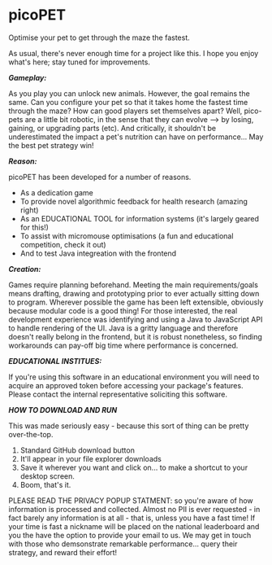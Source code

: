 # picoPET

Optimise your pet to get through the maze the fastest.

As usual, there's never enough time for a project like this. I hope you enjoy what's here; stay tuned for improvements.


_____Gameplay:_____

As you play you can unlock new animals. However, the goal remains the same. Can you configure your pet so
that it takes home the fastest time through the maze? How can good players set themselves apart? Well, pico-pets 
are a little bit robotic, in the sense that they can evolve --> by losing, gaining, or upgrading parts (etc). And critically,
it shouldn't be underestimated the impact a pet's nutrition can have on performance... May the best pet strategy win!


_____Reason:_____

picoPET has been developed for a number of reasons.
- As a dedication game
- To provide novel algorithmic feedback for health research (amazing right)
- As an EDUCATIONAL TOOL for information systems (it's largely geared for this!)
- To assist with micromouse optimisations (a fun and educational competition, check it out)
- And to test Java integreation with the frontend


_____Creation:_____

Games require planning beforehand. Meeting the main requirements/goals means drafting, drawing and prototyping prior to 
ever actually sitting down to program. Wherever possible the game has been left extensible, obviously because modular code is a good thing!
For those interested, the real development experience was identifying and using a Java to JavaScript API to handle rendering of the UI.
Java is a gritty language and therefore doesn't really belong in the frontend, but it is robust nonetheless, so finding workarounds can
pay-off big time where performance is concerned.


_____EDUCATIONAL INSTITUES:_____

If you're using this software in an educational environment you will need to acquire an approved token before accessing your package's
features. Please contact the internal representative soliciting this software.


_____HOW TO DOWNLOAD AND RUN_____

This was made seriously easy - because this sort of thing can be pretty over-the-top.

1) Standard GitHub download button
2) It'll appear in your file explorer downloads
3) Save it wherever you want and click on... to make a shortcut to your desktop screen.
4) Boom, that's it.

PLEASE READ THE PRIVACY POPUP STATMENT: so you're aware of how information is processed and collected.
Almost no PII is ever requested - in fact barely any information is at all - that is, unless you have a fast time! 
If your time is fast a nickname will be placed on the national leaderboard and you the have the option to
provide your email to us. We may get in touch with those who demsonstrate remarkable performance... query their strategy, and reward their effort!
